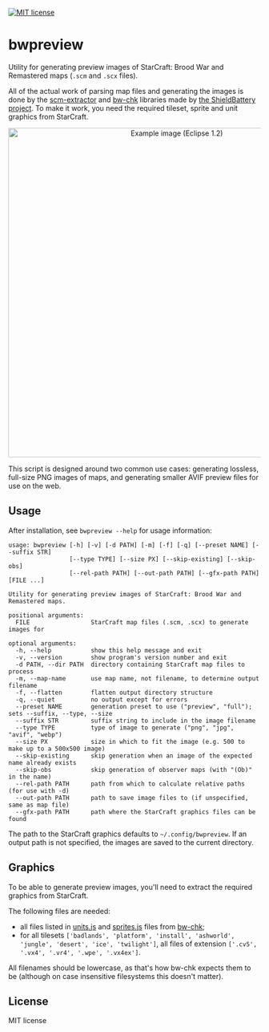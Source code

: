 [![MIT license](https://img.shields.io/badge/license-MIT-brightgreen.svg)](https://opensource.org/licenses/MIT)

# bwpreview

Utility for generating preview images of StarCraft: Brood War and Remastered maps (`.scm` and `.scx` files).

All of the actual work of parsing map files and generating the images is done by the [scm-extractor](https://github.com/ShieldBattery/scm-extractor) and [bw-chk](https://github.com/ShieldBattery/bw-chk) libraries made by [the ShieldBattery project](https://shieldbattery.net/). To make it work, you need the required tileset, sprite and unit graphics from StarCraft.

<p align="center"><img align="center" src="resources/Eclipse 1.2 [preview].avif" alt="Example image (Eclipse 1.2)" width="657"></p>

This script is designed around two common use cases: generating lossless, full-size PNG images of maps, and generating smaller AVIF preview files for use on the web.

## Usage

After installation, see `bwpreview --help` for usage information:

```
usage: bwpreview [-h] [-v] [-d PATH] [-m] [-f] [-q] [--preset NAME] [--suffix STR]
                 [--type TYPE] [--size PX] [--skip-existing] [--skip-obs]
                 [--rel-path PATH] [--out-path PATH] [--gfx-path PATH] [FILE ...]

Utility for generating preview images of StarCraft: Brood War and Remastered maps.

positional arguments:
  FILE                 StarCraft map files (.scm, .scx) to generate images for

optional arguments:
  -h, --help           show this help message and exit
  -v, --version        show program's version number and exit
  -d PATH, --dir PATH  directory containing StarCraft map files to process
  -m, --map-name       use map name, not filename, to determine output filename
  -f, --flatten        flatten output directory structure
  -q, --quiet          no output except for errors
  --preset NAME        generation preset to use ("preview", "full"); sets --suffix, --type, --size
  --suffix STR         suffix string to include in the image filename
  --type TYPE          type of image to generate ("png", "jpg", "avif", "webp")
  --size PX            size in which to fit the image (e.g. 500 to make up to a 500x500 image)
  --skip-existing      skip generation when an image of the expected name already exists
  --skip-obs           skip generation of observer maps (with "(Ob)" in the name)
  --rel-path PATH      path from which to calculate relative paths (for use with -d)
  --out-path PATH      path to save image files to (if unspecified, same as map file)
  --gfx-path PATH      path where the StarCraft graphics files can be found
```

The path to the StarCraft graphics defaults to `~/.config/bwpreview`. If an output path is not specified, the images are saved to the current directory.

## Graphics

To be able to generate preview images, you'll need to extract the required graphics from StarCraft.

The following files are needed:

* all files listed in [units.js](https://github.com/ShieldBattery/bw-chk/blob/master/units.js) and [sprites.js](https://github.com/ShieldBattery/bw-chk/blob/master/sprites.js) files from [bw-chk](https://github.com/ShieldBattery/bw-chk);
* for all tilesets `['badlands', 'platform', 'install', 'ashworld', 'jungle', 'desert', 'ice', 'twilight']`, all files of extension `['.cv5', '.vx4', '.vr4', '.wpe', '.vx4ex']`.

All filenames should be lowercase, as that's how bw-chk expects them to be (although on case insensitive filesystems this doesn't matter).

## License

MIT license
